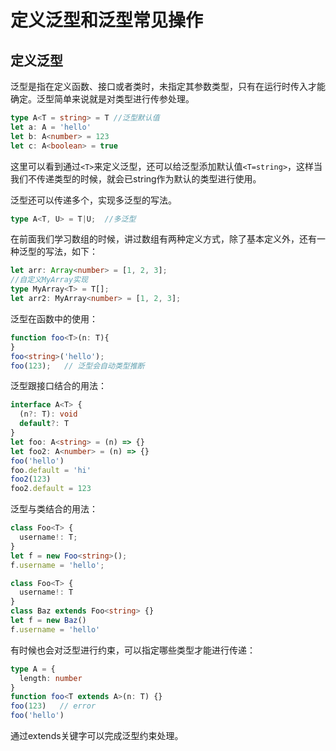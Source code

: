 # 定义泛型和泛型常见操作

## 定义泛型

泛型是指在定义函数、接口或者类时，未指定其参数类型，只有在运行时传入才能确定。泛型简单来说就是对类型进行传参处理。

```typescript
type A<T = string> = T //泛型默认值
let a: A = 'hello'
let b: A<number> = 123
let c: A<boolean> = true
```

这里可以看到通过`<T>`来定义泛型，还可以给泛型添加默认值`<T=string>`，这样当我们不传递类型的时候，就会已string作为默认的类型进行使用。

泛型还可以传递多个，实现多泛型的写法。

```typescript
type A<T, U> = T|U;  //多泛型
```

在前面我们学习数组的时候，讲过数组有两种定义方式，除了基本定义外，还有一种泛型的写法，如下：

```typescript
let arr: Array<number> = [1, 2, 3];
//自定义MyArray实现
type MyArray<T> = T[];
let arr2: MyArray<number> = [1, 2, 3];
```

泛型在函数中的使用：

```typescript
function foo<T>(n: T){
}
foo<string>('hello');
foo(123);   // 泛型会自动类型推断
```

泛型跟接口结合的用法：

```typescript
interface A<T> {
  (n?: T): void
  default?: T
}
let foo: A<string> = (n) => {}
let foo2: A<number> = (n) => {}
foo('hello')
foo.default = 'hi'
foo2(123)
foo2.default = 123
```

泛型与类结合的用法：

```typescript
class Foo<T> {
  username!: T;
}
let f = new Foo<string>();
f.username = 'hello';

class Foo<T> {
  username!: T
}
class Baz extends Foo<string> {}
let f = new Baz()
f.username = 'hello'
```

有时候也会对泛型进行约束，可以指定哪些类型才能进行传递：

```typescript
type A = {
  length: number
}
function foo<T extends A>(n: T) {}
foo(123)   // error
foo('hello')
```

通过extends关键字可以完成泛型约束处理。
